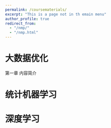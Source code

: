 ```yaml
---
permalink: /coursematerials/
excerpt: "This is a page not in th emain menu"
author_profile: true
redirect_from: 
  - "/nmp/"
  - "/nmp.html"
---
```

大数据优化
======
第一章  内容简介

统计机器学习
======

深度学习
======
